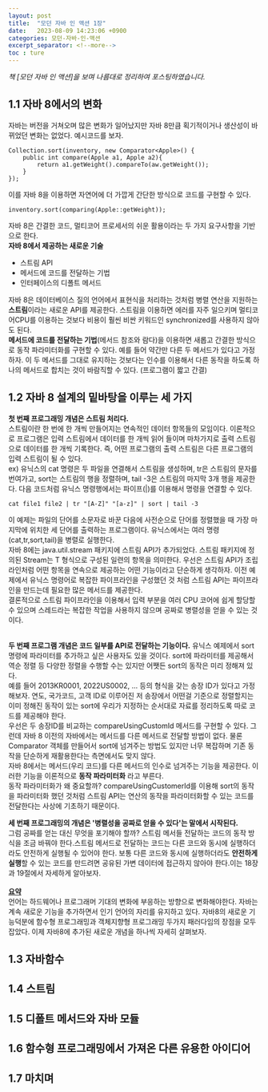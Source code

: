 ```yaml
---
layout: post
title:  "모던 자바 인 액션 1장"
date:   2023-08-09 14:23:06 +0900
categories: 모던-자바-인-액션
excerpt_separator: <!--more-->
toc : ture
---
```

<i>책 [모던 자바 인 액션]을 보며 나름대로 정리하여 포스팅하였습니다.</i> 
<!--more-->
## 1.1 자바 8에서의 변화
자바는 버전을 거쳐오며 많은 변화가 일어났지만 자바 8만큼 획기적이거나 생산성이 바뀌었던 변화는 없었다.
예시코드를 보자.
```
Collection.sort(inventory, new Comparator<Apple>() {
    public int compare(Apple a1, Apple a2){
        return a1.getWeight().compareTo(aw.getWeight());
    }
});
```
이를 자바 8을 이용하면 자연어에 더 가깝게 간단한 방식으로 코드를 구현할 수 있다.
```
inventory.sort(comparing(Apple::getWeight));
```
자바 8은 간결한 코드, 멀티코어 프로세서의 쉬운 활용이라는 두 가지 요구사항을 기반으로 한다.
<br><b>자바 8에서 제공하는 새로운 기술</b>
* 스트림 API
* 메서드에 코드를 전달하는 기법
* 인터페이스의 디폴트 메서드

자바 8은 데이터베이스 질의 언어에서 표현식을 처리하는 것처럼 병렬 연산을 지원하는 <b>스트림</b>이라는 새로운 API를 제공한다. 스트림을 이용하면 에러를 자주 일으키며 멀티코어CPU를 이용하는 것보다 비용이 훨씬 비싼 키워드인 synchronized를 사용하지 않아도 된다.
<br>
<b>메서드에 코드를 전달하는 기법</b>(메서드 참조와 람다)을 이용하면 새롭고 간결한 방식으로 동작 파라미터화를 구현할 수 있다. 예를 들어 약간만 다른 두 메서드가 있다고 가정하자. 이 두 메서드를 그대로 유지하는 것보다는 인수를 이용해서 다른 동작을 하도록 하나의 메서드로 합치는 것이 바람직할 수 있다. (프로그램이 짧고 간결) 
<br>
## 1.2 자바 8 설계의 밑바탕을 이루는 세 가지
<b>첫 번째 프로그래밍 개념은 스트림 처리다.</b> <br>
스트림이란 한 번에 한 개씩 만들어지는 연속적인 데이터 항목들의 모임이다. 이론적으로 프로그램은 입력 스트림에서 데이터를 한 개씩 읽어 들이며 마차가지로 출력 스트림으로 데이터를 한 개씩 기록한다. 즉, 어떤 프로그램의 출력 스트림은 다른 프로그램의 입력 스트림이 될 수 있다.<br>
ex) 유닉스의 cat 명령은 두 파일을 연결해서 스트림을 생성하며, tr은 스트림의 문자를 번여가고, sort는 스트림의 행을 정렬하며, tail -3은 스트림의 마지막 3개 행을 제공한다. 다음 코드처럼 유닉스 명령행에서는 파이프(|)를 이용해서 명령을 연결할 수 있다.
```
cat file1 file2 | tr "[A-Z]" "[a-z]" | sort | tail -3 
```

이 예제는 파일의 단어를 소문자로 바꾼 다음에 사전순으로 단어를 정렬했을 때 가장 마지막에 위치한 세 단어를 출력하는 프로그램이다. 유닉스에서는 여러 명령(cat,tr,sort,tail)을 병렬로 실행한다.<br>
자바 8에는 java.util.stream 패키지에 스트림 API가 추가되었다. 스트림 패키지에 정의된 Stream<T>는 T 형식으로 구성된 일련의 항목을 의미한다. 우선은 스트림 API가 조립 라인처럼 어떤 항목을 연속으로 제공하는 어떤 기능이라고 단순하게 생각하자. 이전 예제에서 유닉스 명령어로 복잡한 파이프라인을 구성했던 것 처럼 스트림 API는 파이프라인을 만드는데 필요한 많은 메서드를 제공한다.
<br>
결론적으로 스트림 파이프라인을 이용해서 입력 부분을 여러 CPU 코어에 쉽게 할당할 수 있으며 스레드라는 복잡한 작업을 사용하지 않으며 공짜로 병렬성을 얻을 수 있는 것이다.<br><br>

<b>두 번째 프로그램 개념은 코드 일부를 API로 전달하는 기능이다.</b>
유닉스 예제에서 sort 명령에 파라미터를 추가하고 싶은 사용자도 있을 것이다. sort에 파라미터를 제공해서 역순 정렬 등 다양한 정렬을 수행할 수는 있지만 어쨋든 sort의 동작은 미리 정해져 있다.
<br>
예를 들어 2013KR0001, 2022US0002, ... 등의 형식을 갖는 송장 ID가 있다고 가정해보자. 연도, 국가코드, 고객 ID로 이루어진 저 송장에서 어떤걸 기준으로 정렬할지는 이미 정해진 동작이 있는 sort에 우리가 지정하는 순서대로 자료를 정리하도록 따로 코드를 제공해야 한다.
<br>
우선은 두 송장ID를 비교하는 compareUsingCustomId 메서드를 구현할 수 있다. 그런데 자바 8 이전의 자바에서는 메서드를 다른 메서드로 전달할 방법이 없다. 물론 Comparator 객체를 만들어서 sort에 넘겨주는 방법도 있지만 너무 복잡하며 기존 동작을 단순하게 재활용한다는 측면에서도 맞지 않다.
<br>
자바 8에서는 메서드(우리 코드)를 다른 메서드의 인수로 넘겨주는 기능을 제공한다. 이러한 기능을 이론적으로 <b>동작 파라미터화</b> 라고 부른다.
<br> 동작 파라미터화가 왜 중요할까? compareUsingCustomerId를 이용해 sort의 동작을 파라미터화 했던 것처럼 스트림 API는 연산의 동작을 파라미터화할 수 있는 코드를 전달한다는 사상에 기초하기 때문이다.

<b>세 번째 프로그래밍의 개념은 '병렬성을 공짜로 얻을 수 있다'는 말에서 시작된다.</b><br>
그럼 공짜를 얻는 대신 무엇을 포기해야 할까? 스트림 메서들 전달하는 코드의 동작 방식을 조금 바꿔야 한다.스트림 메서드로 전달하는 코드는 다른 코드와 동시에 실행하더라도 안전하게 실행될 수 있어야 한다. 보통 다른 코드와 동시에 실행하더라도 <b>안전하게 실행</b>할 수 있는 코드를 만드려면 공유된 가변 데이터에 접근하지 않아야 한다.이는 18장과 19절에서 자세하게 알아보자.<br><br>
<b><u>요약</u></b><br>
언어는 하드웨어나 프로그래머 기대의 변화에 부응하는 방향으로 변화해야한다. 자바는 계속 새로운 기능을 추가하면서 인기 언어의 자리를 유지하고 있다. 자바8의 새로운 기능덕분에 함수형 프로그래밍과 객체지향형 프로그래밍 두가지 패러다임의 장점을 모두 잡았다. 이제 자바8에 추가된 새로운 개념을 하나씩 자세히 살펴보자.
## 1.3 자바함수
## 1.4 스트림
## 1.5 디폴트 메서드와 자바 모듈
## 1.6 함수형 프로그래밍에서 가져온 다른 유용한 아이디어
## 1.7 마치며